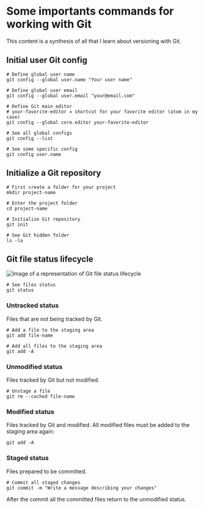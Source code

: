 # Some importants commands for working with Git

This content is a synthesis of all that I learn about versioning with Git.

## Initial user Git config

```shell
# Define global user name
git config --global user.name "Your user name"

# Define global user email
git config --global user.email "your@email.com"

# Define Git main editor
# your-favorite-editor = shortcut for your favorite editor (atom in my case)
git config --global core.editor your-favorite-editor

# See all global configs
git config --list

# See some specific config
git config user.name
```

## Initialize a Git repository

```shell
# First create a folder for your project
mkdir project-name

# Enter the project folder
cd project-name

# Initialize Git repository
git init

# See Git hidden folder
ls -la
```
## Git file status lifecycle

![Image of a representation of Git file status lifecycle](https://github.com/EricDosReis/git-commands/blob/master/git-file-status-lifecycle.jpg)

```shell
# See files status
git status
```

### Untracked status
Files that are not being tracked by Git.

```shell
# Add a file to the staging area
git add file-name

# Add all files to the staging area
git add -A
```

### Unmodified status
Files tracked by Git but not modified.

```shell
# Unstage a file
git rm --cached file-name
```

### Modified status
Files tracked by Git and modified. All modified files must be added to the staging area again:

```shell
git add -A
```

### Staged status
Files prepared to be committed.

```shell
# Commit all staged changes
git commit -m "Write a message describing your changes"
```

After the commit all the committed files return to the unmodified status.

